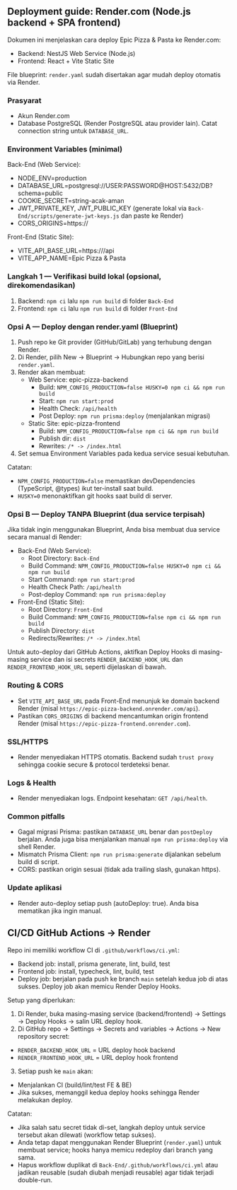 ## Deployment guide: Render.com (Node.js backend + SPA frontend)

Dokumen ini menjelaskan cara deploy Epic Pizza & Pasta ke Render.com:
- Backend: NestJS Web Service (Node.js)
- Frontend: React + Vite Static Site

File blueprint: `render.yaml` sudah disertakan agar mudah deploy otomatis via Render.

### Prasyarat
- Akun Render.com
- Database PostgreSQL (Render PostgreSQL atau provider lain). Catat connection string untuk `DATABASE_URL`.

### Environment Variables (minimal)
Back-End (Web Service):
- NODE_ENV=production
- DATABASE_URL=postgresql://USER:PASSWORD@HOST:5432/DB?schema=public
- COOKIE_SECRET=string-acak-aman
- JWT_PRIVATE_KEY, JWT_PUBLIC_KEY (generate lokal via `Back-End/scripts/generate-jwt-keys.js` dan paste ke Render)
- CORS_ORIGINS=https://<frontend-domain-render>

Front-End (Static Site):
- VITE_API_BASE_URL=https://<backend-domain-render>/api
- VITE_APP_NAME=Epic Pizza & Pasta

### Langkah 1 — Verifikasi build lokal (opsional, direkomendasikan)
1. Backend: `npm ci` lalu `npm run build` di folder `Back-End`
2. Frontend: `npm ci` lalu `npm run build` di folder `Front-End`

### Opsi A — Deploy dengan render.yaml (Blueprint)
1. Push repo ke Git provider (GitHub/GitLab) yang terhubung dengan Render.
2. Di Render, pilih New → Blueprint → Hubungkan repo yang berisi `render.yaml`.
3. Render akan membuat:
   - Web Service: epic-pizza-backend
     - Build: `NPM_CONFIG_PRODUCTION=false HUSKY=0 npm ci && npm run build`
     - Start: `npm run start:prod`
     - Health Check: `/api/health`
     - Post Deploy: `npm run prisma:deploy` (menjalankan migrasi)
   - Static Site: epic-pizza-frontend
     - Build: `NPM_CONFIG_PRODUCTION=false npm ci && npm run build`
     - Publish dir: `dist`
     - Rewrites: `/* -> /index.html`
4. Set semua Environment Variables pada kedua service sesuai kebutuhan.

Catatan:
- `NPM_CONFIG_PRODUCTION=false` memastikan devDependencies (TypeScript, @types) ikut ter-install saat build.
- `HUSKY=0` menonaktifkan git hooks saat build di server.

### Opsi B — Deploy TANPA Blueprint (dua service terpisah)
Jika tidak ingin menggunakan Blueprint, Anda bisa membuat dua service secara manual di Render:
- Back-End (Web Service):
  - Root Directory: `Back-End`
  - Build Command: `NPM_CONFIG_PRODUCTION=false HUSKY=0 npm ci && npm run build`
  - Start Command: `npm run start:prod`
  - Health Check Path: `/api/health`
  - Post-deploy Command: `npm run prisma:deploy`
- Front-End (Static Site):
  - Root Directory: `Front-End`
  - Build Command: `NPM_CONFIG_PRODUCTION=false npm ci && npm run build`
  - Publish Directory: `dist`
  - Redirects/Rewrites: `/* -> /index.html`

Untuk auto-deploy dari GitHub Actions, aktifkan Deploy Hooks di masing-masing service dan isi secrets `RENDER_BACKEND_HOOK_URL` dan `RENDER_FRONTEND_HOOK_URL` seperti dijelaskan di bawah.

### Routing & CORS
- Set `VITE_API_BASE_URL` pada Front-End menunjuk ke domain backend Render (misal `https://epic-pizza-backend.onrender.com/api`).
- Pastikan `CORS_ORIGINS` di backend mencantumkan origin frontend Render (misal `https://epic-pizza-frontend.onrender.com`).

### SSL/HTTPS
- Render menyediakan HTTPS otomatis. Backend sudah `trust proxy` sehingga cookie secure & protocol terdeteksi benar.

### Logs & Health
- Render menyediakan logs. Endpoint kesehatan: `GET /api/health`.

### Common pitfalls
- Gagal migrasi Prisma: pastikan `DATABASE_URL` benar dan `postDeploy` berjalan. Anda juga bisa menjalankan manual `npm run prisma:deploy` via shell Render.
- Mismatch Prisma Client: `npm run prisma:generate` dijalankan sebelum build di script.
- CORS: pastikan origin sesuai (tidak ada trailing slash, gunakan https).

### Update aplikasi
- Render auto-deploy setiap push (autoDeploy: true). Anda bisa mematikan jika ingin manual.

## CI/CD GitHub Actions → Render

Repo ini memiliki workflow CI di `.github/workflows/ci.yml`:
- Backend job: install, prisma generate, lint, build, test
- Frontend job: install, typecheck, lint, build, test
- Deploy job: berjalan pada push ke branch `main` setelah kedua job di atas sukses. Deploy job akan memicu Render Deploy Hooks.

Setup yang diperlukan:
1. Di Render, buka masing-masing service (backend/frontend) → Settings → Deploy Hooks → salin URL deploy hook.
2. Di GitHub repo → Settings → Secrets and variables → Actions → New repository secret:
  - `RENDER_BACKEND_HOOK_URL` = URL deploy hook backend
  - `RENDER_FRONTEND_HOOK_URL` = URL deploy hook frontend
3. Setiap push ke `main` akan:
  - Menjalankan CI (build/lint/test FE & BE)
  - Jika sukses, memanggil kedua deploy hooks sehingga Render melakukan deploy.

Catatan:
- Jika salah satu secret tidak di-set, langkah deploy untuk service tersebut akan dilewati (workflow tetap sukses).
- Anda tetap dapat menggunakan Render Blueprint (`render.yaml`) untuk membuat service; hooks hanya memicu redeploy dari branch yang sama.
 - Hapus workflow duplikat di `Back-End/.github/workflows/ci.yml` atau jadikan reusable (sudah diubah menjadi reusable) agar tidak terjadi double-run.

